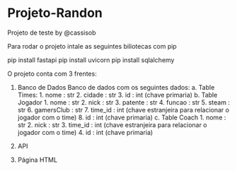 # Projeto-Randon

Projeto de teste by @cassisob

Para rodar o projeto intale as seguintes biliotecas com pip

pip install fastapi
pip install uvicorn
pip install sqlalchemy

O projeto conta com 3 frentes:
  1. Banco de Dados
      Banco de dados com os seguintes dados:
        a. Table Times:
          1. nome : str
          2. cidade : str
          3. id : int (chave primaria)
        b. Table Jogador
          1. nome : str
          2. nick : str
          3. patente : str
          4. funcao : str
          5. steam : str
          6. gamersClub : str
          7. time_id : int (chave estranjeira para relacionar o jogador com o time)
          8. id : int (chave primaria)
       c. Table Coach
          1. nome : str
          2. nick : str
          3. time_id : int (chave estranjeira para relacionar o jogador com o time)
          4. id : int (chave primaria)
  3. API
     
  5. Página HTML
